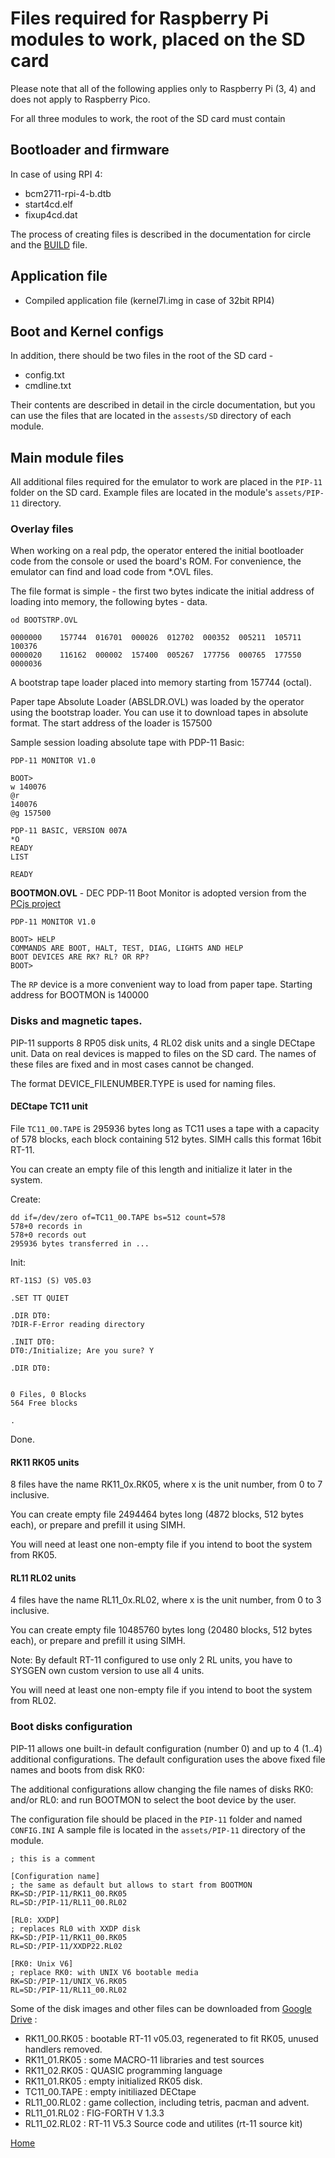 # Files required for Raspberry Pi modules to work, placed on the SD card

Please note that all of the following applies only to Raspberry Pi (3, 4) and does not apply to Raspberry Pico.

For all three modules to work, the root of the SD card must contain

## Bootloader and firmware

In case of using RPI 4:

- bcm2711-rpi-4-b.dtb
- start4cd.elf
- fixup4cd.dat

The process of creating files is described in the documentation for circle and the [BUILD](BUILD.md) file.

## Application file

- Compiled application file (kernel7l.img in case of 32bit RPI4)

## Boot and Kernel configs

In addition, there should be two files in the root of the SD card -

- config.txt
- cmdline.txt

Their contents are described in detail in the circle documentation, but you can use the files that are located in the `assests/SD` directory of each module.

## Main module files

All additional files required for the emulator to work are placed in the `PIP-11` folder on the SD card.
Example files are located in the module's `assets/PIP-11` directory.

### Overlay files

When working on a real pdp, the operator entered the initial bootloader code from the console or used the board's ROM. For convenience, the emulator can find and load code from *.OVL files.

The file format is simple - the first two bytes indicate the initial address of loading into memory, the following bytes - data.

    od BOOTSTRP.OVL

    0000000    157744  016701  000026  012702  000352  005211  105711  100376
    0000020    116162  000002  157400  005267  177756  000765  177550
    0000036

A bootstrap tape loader placed into memory starting from 157744 (octal).

Paper tape Absolute Loader (ABSLDR.OVL) was loaded by the operator using the bootstrap loader.
You can use it to download tapes in absolute format. The start address of the loader is 157500

Sample session loading absolute tape with PDP-11 Basic:

    PDP-11 MONITOR V1.0
    
    BOOT> 
    w 140076
    @r
    140076
    @g 157500
    
    PDP-11 BASIC, VERSION 007A
    *O 
    READY
    LIST
    
    READY


**BOOTMON.OVL** - DEC PDP-11 Boot Monitor is adopted version from the [PCjs project](https://www.pcjs.org/software/dec/pdp11/boot/monitor/)

    PDP-11 MONITOR V1.0
    
    BOOT> HELP
    COMMANDS ARE BOOT, HALT, TEST, DIAG, LIGHTS AND HELP
    BOOT DEVICES ARE RK? RL? OR RP?
    BOOT>

The `RP` device is a more convenient way to load from paper tape.
Starting address for BOOTMON is 140000

### Disks and magnetic tapes.

PIP-11 supports 8 RP05 disk units, 4 RL02 disk units and a single DECtape unit.
Data on real devices is mapped to files on the SD card. 
The names of these files are fixed and in most cases cannot be changed.

The format DEVICE_FILENUMBER.TYPE is used for naming files.

#### DECtape TC11 unit

File `TC11_00.TAPE` is 295936 bytes long as TC11 uses a tape with a capacity of 578 blocks, each block containing 512 bytes.
SIMH calls this format 16bit RT-11.

You can create an empty file of this length and initialize it later in the system.


Create:

    dd if=/dev/zero of=TC11_00.TAPE bs=512 count=578
    578+0 records in
    578+0 records out
    295936 bytes transferred in ...

Init:

    RT-11SJ (S) V05.03  
    
    .SET TT QUIET

    .DIR DT0:
    ?DIR-F-Error reading directory
    
    .INIT DT0:
    DT0:/Initialize; Are you sure? Y
    
    .DIR DT0:
    
    
    0 Files, 0 Blocks
    564 Free blocks
    
    .

Done.

#### RK11 RK05 units

8 files have the name RK11_0x.RK05, where x is the unit number, from 0 to 7 inclusive.

You can create empty file 2494464 bytes long (4872 blocks, 512 bytes each), or prepare and prefill it using SIMH.

You will need at least one non-empty file if you intend to boot the system from RK05.

#### RL11 RL02 units

4 files have the name RL11_0x.RL02, where x is the unit number, from 0 to 3 inclusive.

You can create empty file 10485760 bytes long (20480 blocks, 512 bytes each), or prepare and prefill it using SIMH.

Note: By default RT-11 configured to use only 2 RL units, you have to SYSGEN own custom version to use all 4 units.

You will need at least one non-empty file if you intend to boot the system from RL02.

### Boot disks configuration

PIP-11 allows one built-in default configuration (number 0) and up to 4 (1..4) additional configurations. The default configuration uses the above fixed file names and boots from disk RK0:

The additional configurations allow changing the file names of disks RK0: and/or RL0: and run BOOTMON to select the boot device by the user.

The configuration file should be placed in the `PIP-11` folder and named `CONFIG.INI`
A sample file is located in the `assets/PIP-11` directory of the module.

    ; this is a comment
    
    [Configuration name]
    ; the same as default but allows to start from BOOTMON
    RK=SD:/PIP-11/RK11_00.RK05
    RL=SD:/PIP-11/RL11_00.RL02
    
    [RL0: XXDP]
    ; replaces RL0 with XXDP disk
    RK=SD:/PIP-11/RK11_00.RK05
    RL=SD:/PIP-11/XXDP22.RL02
    
    [RK0: Unix V6]
    ; replace RK0: with UNIX V6 bootable media
    RK=SD:/PIP-11/UNIX_V6.RK05
    RL=SD:/PIP-11/RL11_00.RL02


Some of the disk images and other files can be downloaded from [Google Drive](https://drive.google.com/drive/folders/1Y5lKgeAN717s1oAb4M4Ydc3CqlGIpGKF?usp=sharing) :

- RK11_00.RK05 : bootable RT-11 v05.03, regenerated to fit RK05, unused handlers removed.
- RK11_01.RK05 : some MACRO-11 libraries and test sources
- RK11_02.RK05 : QUASIC programming language
- RK11_01.RK05 : empty initialized RK05 disk.
- TC11_00.TAPE : empty initiliazed DECtape
- RL11_00.RL02 : game collection, including tetris, pacman and advent.
- RL11_01.RL02 : FIG-FORTH  V 1.3.3
- RL11_02.RL02 : RT-11 V5.3 Source code and utilites (rt-11 source kit)


[Home](README.md#further-reading)
